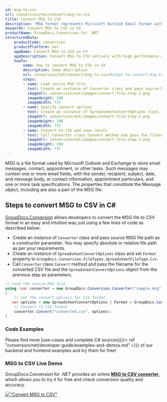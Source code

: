 ```yaml
---
id: msg-to-csv
url: conversion/net/convert/msg-to-csv
title: Convert MSG to CSV
description: "MSG format represents Microsoft Outlook Email Format with .msg extension. Learn how to convert MSG to CSV file programmatically in C# language using GroupDocs.Conversion for .NET library."
keywords: Convert MSG to CSV in C#
productName: GroupDocs.Conversion for .NET
structuredData:
    productCode: conversion
    productPlatform: net
    appName: Convert MSG to CSV in C#
    appDescription: Convert MSG to CSV natively with high performance using C# language and server side GroupDocs.Conversion for .NET APIs, without the use of any software like Microsoft or Open Office.
    howTo:
        name: How to convert MSG to CSV in C# 
        description: Some description
        url: conversion/net/convert/msg-to-csv/#steps-to-convert-msg-to-csv-in-c
        steps:
        - name: Load source MSG file 
          text: Create an instance of Converter class and pass source MSG file path as a constructor parameter. You may specify absolute or relative file path as per your requirements. 
          imageUrl: conversion/net/images/convert-file-step-1.png
          imageHeight: 196
          imageWidth: 737
        - name: Specify convert options 
          text: Create an instance of SpreadsheetConvertOptions class.
          imageUrl: conversion/net/images/convert-file-step-2.png
          imageHeight: 196
          imageWidth: 737
        - name: Convert to CSV and save result 
          text: Call Converter class Convert method and pass the filename for the converted HTML file and the SpreadsheetConvertOptions object from the previous step as parameters.
          imageUrl: conversion/net/images/convert-file-step-3.png
          imageHeight: 196
          imageWidth: 737
---
```


MSG is a file format used by Microsoft Outlook and Exchange to store email messages, contact, appointment, or other tasks. Such messages may contain one or more email fields, with the sender, recipient, subject, date, and message body, or contact information, appointment particulars, and one or more task specifications. The properties that constitute the Message object, including are also a part of the MSG file.

## Steps to convert MSG to CSV in C#

[GroupDocs.Conversion](https://products.groupdocs.com/conversion/net) allows developers to convert the MSG file to CSV format in an easy and intuitive way just using a few lines of code as described below:

* Create an instance of `Converter` class and pass source MSG file path as a constructor parameter. You may specify absolute or relative file path as per your requirements. 
* Create an instance of `SpreadsheetConvertOptions` class and set `Format` property to `GroupDocs.Conversion.FileTypes.SpreadsheetFileType.Csv`.
* Call `Converter` class `Convert` method and pass the filename for the converted CSV file and the `SpreadsheetConvertOptions` object from the previous step as parameters.

```csharp
// Load the source MSG file
using (var converter = new GroupDocs.Conversion.Converter("sample.msg"))
{
    // Set the convert options for CSV format
   var options = new SpreadsheetConvertOptions { Format = GroupDocs.Conversion.FileTypes.SpreadsheetFileType.Csv };
    // Convert to CSV format
    converter.Convert("converted.csv", options);
}
```

### Code Examples

Please find more [use-cases and complete C# sources]({{< ref "conversion/net/developer-guide/examples-and-demos.md" >}}) of our backend and frontend examples and try them for free!

### MSG to CSV Live Demo

GroupDocs.Conversion for .NET provides an online [**MSG to CSV converter**](https://products.groupdocs.app/conversion/msg-to-csv), which allows you to try it for free and check conversion quality and accuracy.

[!["Convert MSG to CSV"](conversion/net/images/convert-to-csv/convert-msg-to-csv.png)](https://products.groupdocs.app/conversion/msg-to-csv)
